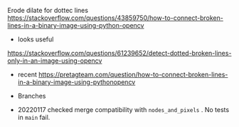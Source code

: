Erode dilate for dottec lines
https://stackoverflow.com/questions/43859750/how-to-connect-broken-lines-in-a-binary-image-using-python-opencv

* looks useful

https://stackoverflow.com/questions/61239652/detect-dotted-broken-lines-only-in-an-image-using-opencv

* recent
https://pretagteam.com/question/how-to-connect-broken-lines-in-a-binary-image-using-pythonopencv

* Branches
 - 20220117 checked merge compatibility with `nodes_and_pixels` . No tests in `main` fail.
